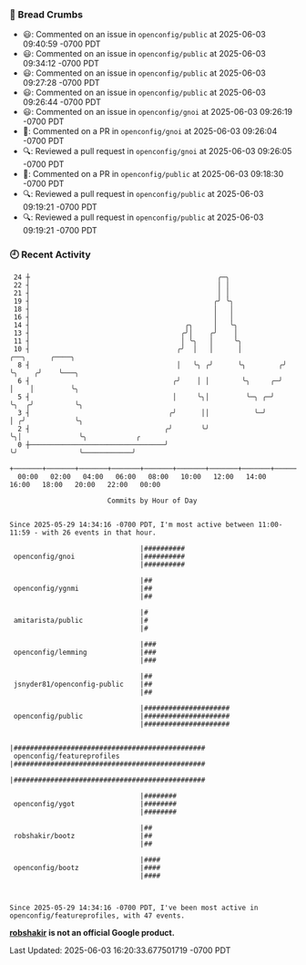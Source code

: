 ### 🍞 Bread Crumbs

 * 😃: Commented on an issue in `openconfig/public` at 2025-06-03 09:40:59 -0700 PDT
 * 😃: Commented on an issue in `openconfig/public` at 2025-06-03 09:34:12 -0700 PDT
 * 😃: Commented on an issue in `openconfig/public` at 2025-06-03 09:27:28 -0700 PDT
 * 😃: Commented on an issue in `openconfig/public` at 2025-06-03 09:26:44 -0700 PDT
 * 😃: Commented on an issue in `openconfig/gnoi` at 2025-06-03 09:26:19 -0700 PDT
 * 💬: Commented on a PR in  `openconfig/gnoi` at 2025-06-03 09:26:04 -0700 PDT
 * 🔍: Reviewed a pull request in  `openconfig/gnoi` at 2025-06-03 09:26:05 -0700 PDT
 * 💬: Commented on a PR in  `openconfig/public` at 2025-06-03 09:18:30 -0700 PDT
 * 🔍: Reviewed a pull request in  `openconfig/public` at 2025-06-03 09:19:21 -0700 PDT
 * 🔍: Reviewed a pull request in  `openconfig/public` at 2025-06-03 09:19:21 -0700 PDT

### 🕘 Recent Activity
```
 24 ┼                                              ╭─╮
 22 ┤                                              │ │
 21 ┤                                              │ │
 19 ┤                                             ╭╯ ╰╮
 18 ┤                                             │   │
 16 ┤                                             │   │
 14 ┤                                      ╭╮     │   ╰╮
 13 ┤                                     ╭╯│    ╭╯    │
 11 ┤                                     │ ╰╮   │     ╰╮
 10 ┤                                    ╭╯  │   │      │          ╭──╮      ╭────╮
  8 ┤                                    │   ╰╮ ╭╯      ╰╮        ╭╯  ╰╮    ╭╯    ╰───╮
  6 ┤                                   ╭╯    │ │        ╰╮     ╭─╯    │    │         ╰╮
  5 ┤                                   │     ╰╮│         ╰─╮ ╭─╯      ╰╮  ╭╯          ╰╮
  3 ┤                                  ╭╯      ││           ╰─╯         │ ╭╯            ╰╮
  2 ┤                                 ╭╯       ╰╯                       ╰╮│              ╰╮            ╭
  0 ┼─────────────────────────────────╯                                  ╰╯               ╰────────────╯
    +───────+───────+───────+───────+───────+───────+───────+───────+───────+───────+───────+───────+────
  00:00   02:00   04:00   06:00   08:00   10:00   12:00   14:00   16:00   18:00   20:00   22:00   00:00   

						Commits by Hour of Day


Since 2025-05-29 14:34:16 -0700 PDT, I'm most active between 11:00-11:59 - with 26 events in that hour.

```



```
                                |##########
 openconfig/gnoi                |##########
                                |##########

                                |##
 openconfig/ygnmi               |##
                                |##

                                |#
 amitarista/public              |#
                                |#

                                |###
 openconfig/lemming             |###
                                |###

                                |##
 jsnyder81/openconfig-public    |##
                                |##

                                |#####################
 openconfig/public              |#####################
                                |#####################

                                |###############################################
 openconfig/featureprofiles     |###############################################
                                |###############################################

                                |########
 openconfig/ygot                |########
                                |########

                                |##
 robshakir/bootz                |##
                                |##

                                |####
 openconfig/bootz               |####
                                |####



Since 2025-05-29 14:34:16 -0700 PDT, I've been most active in openconfig/featureprofiles, with 47 events.

```
**[robshakir](mailto:robjs@google.com) is not an official Google product.**  


Last Updated: 2025-06-03 16:20:33.677501719 -0700 PDT
